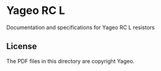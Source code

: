 # Yageo RC L

Documentation and specifications for Yageo RC L resistors

## License

The PDF files in this directory are copyright Yageo.
